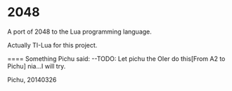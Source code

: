 2048
====

A port of 2048 to the Lua programming language. 

Actually TI-Lua for this project.

====
Something Pichu said:
--TODO: Let pichu the OIer do this[From A2 to Pichu]
nia…I will try.

Pichu, 20140326
